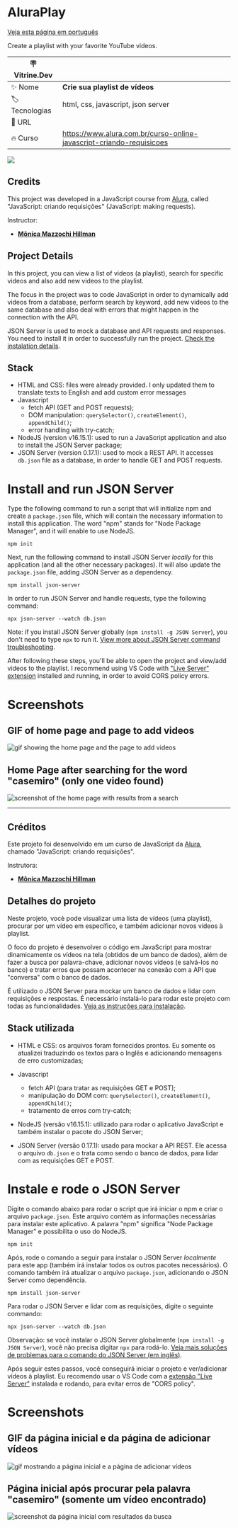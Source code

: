 # AluraPlay

[Veja esta página em português](#créditos)

Create a playlist with your favorite YouTube videos.

| :placard: Vitrine.Dev |     |
| -------------  | --- |
| :sparkles: Nome        | **Crie sua playlist de vídeos**
| :label: Tecnologias | html, css, javascript, json server
| :rocket: URL         | 
| :fire: Curso     | https://www.alura.com.br/curso-online-javascript-criando-requisicoes

![](https://user-images.githubusercontent.com/19349339/205926943-f418ad3d-4985-4fc5-a430-ea86a9ee3c82.png#vitrinedev)

## Credits

This project was developed in a JavaScript course from [Alura](https://www.alura.com.br), called "JavaScript: criando requisições" (JavaScript: making requests).

Instructor: 
- **[Mônica Mazzochi Hillman](https://github.com/MonicaHillman)**

## Project Details
In this project, you can view a list of videos (a playlist), search for specific videos and also add new videos to the playlist. 

The focus in the project was to code JavaScript in order to dynamically add videos from a database, perform search by keyword, add new videos to the same database and also deal with errors that might happen in the connection with the API. 

JSON Server is used to mock a database and API requests and responses. You need to install it in order to successfully run the project. [Check the instalation details](#install-and-run-json-server).

## Stack
* HTML and CSS: files were already provided. I only updated them to translate texts to English and add custom error messages
* Javascript
    * fetch API (GET and POST requests);
    * DOM manipulation: `querySelector()`, `createElement()`, `appendChild()`;
    * error handling with try-catch;
* NodeJS (version v16.15.1): used to run a JavaScript application and also to install the JSON Server package;
* JSON Server (version 0.17.1): used to mock a REST API. It accesses `db.json` file as a database, in order to handle GET and POST requests.

# Install and run JSON Server
Type the following command to run a script that will initialize npm and create a `package.json` file, which will contain the necessary information to install this application. The word "npm" stands for "Node Package Manager", and it will enable to use NodeJS.

    npm init

Next, run the following command to install JSON Server *locally* for this application (and all the other necessary packages). It will also update the `package.json` file, adding JSON Server as a dependency.

    npm install json-server

In order to run JSON Server and handle requests, type the following command:

    npx json-server --watch db.json

Note: if you install JSON Server globally (`npm install -g JSON Server`), you don't need to type `npx` to run it. [View more about JSON Server command troubleshooting](https://bobbyhadz.com/blog/npm-command-not-found-json-server).

After following these steps, you'll be able to open the project and view/add videos to the playlist.  I recommend using VS Code with ["Live Server" extension](https://marketplace.visualstudio.com/items?itemName=ritwickdey.LiveServer) installed and running, in order to avoid CORS policy errors.

# Screenshots

## GIF of home page and page to add videos
![gif showing the home page and the page to add videos](https://user-images.githubusercontent.com/19349339/208684731-184c49de-ecd8-411e-8098-5e787e08f748.gif)

## Home Page after searching for the word "casemiro" (only one video found)
![screenshot of the home page with results from a search](https://user-images.githubusercontent.com/19349339/205937321-39ef50e7-2be3-4958-a1b1-fc4587b64588.png)

---

## Créditos

Este projeto foi desenvolvido em um curso de JavaScript da [Alura](https://www.alura.com.br), chamado "JavaScript: criando requisições".

Instrutora: 
- **[Mônica Mazzochi Hillman](https://github.com/MonicaHillman)**

## Detalhes do projeto

Neste projeto, vocè pode visualizar uma lista de vídeos (uma playlist), procurar por um vídeo em específico, e também adicionar novos vídeos à playlist.

O foco do projeto é desenvolver o código em JavaScript para mostrar dinamicamente os vídeos na tela (obtidos de um banco de dados), além de fazer a busca por palavra-chave, adicionar novos vídeos (e salvá-los no banco) e tratar erros que possam acontecer na conexão com a API que "conversa" com o banco de dados.

É utilizado o JSON Server para mockar um banco de dados e lidar com requisições e respostas. É necessário instalá-lo para rodar este projeto com todas as funcionalidades. [Veja as instruções para instalação](#instale-e-rode-o-json-server).

## Stack utilizada

* HTML e CSS: os arquivos foram fornecidos prontos. Eu somente os atualizei traduzindo os textos para o Inglês e adicionando mensagens de erro customizadas;

* Javascript
    * fetch API (para tratar as requisições GET e POST);
    * manipulação do DOM com: `querySelector()`, `createElement()`, `appendChild()`;
    * tratamento de erros com try-catch;

* NodeJS (versão v16.15.1): utilizado para rodar o aplicativo JavaScript e também instalar o pacote do JSON Server;

* JSON Server (versão 0.17.1): usado para mockar a API REST. Ele acessa o arquivo `db.json` e o trata como sendo o banco de dados, para lidar com as requisições GET e POST.

# Instale e rode o JSON Server

Digite o comando abaixo para rodar o script que irá iniciar o npm e criar o arquivo `package.json`. Este arquivo contém as informações necessárias para instalar este aplicativo. A palavra "npm" significa "Node Package Manager" e possibilita o uso do NodeJS.

    npm init

Após, rode o comando a seguir para instalar o JSON Server *localmente* para este app (também irá instalar todos os outros pacotes necessários). O comando também irá atualizar o arquivo `package.json`, adicionando o JSON Server como dependência.

    npm install json-server

Para rodar o JSON Server e lidar com as requisições, digite o seguinte commando:

    npx json-server --watch db.json

Observação: se você instalar o JSON Server globalmente (`npm install -g JSON Server`), você não precisa digitar `npx` para rodá-lo. [Veja mais soluções de problemas para o comando do JSON Server (em inglês)](https://bobbyhadz.com/blog/npm-command-not-found-json-server).

Após seguir estes passos, você conseguirá iniciar o projeto e ver/adicionar vídeos à playlist. Eu recomendo usar o VS Code com a [extensão "Live Server"](https://marketplace.visualstudio.com/items?itemName=ritwickdey.LiveServer) instalada e rodando, para evitar erros de "CORS policy".

# Screenshots

## GIF da página inicial e da página de adicionar vídeos
![gif mostrando a página inicial e a página de adicionar vídeos](https://user-images.githubusercontent.com/19349339/208684731-184c49de-ecd8-411e-8098-5e787e08f748.gif)

## Página inicial após procurar pela palavra "casemiro" (somente um vídeo encontrado)
![screenshot da página inicial com resultados da busca](https://user-images.githubusercontent.com/19349339/205937321-39ef50e7-2be3-4958-a1b1-fc4587b64588.png)
